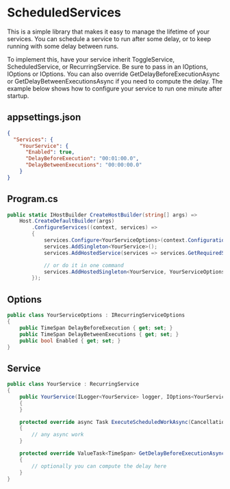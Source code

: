 # ScheduledServices
This is a simple library that makes it easy to manage the lifetime of your services.
You can schedule a service to run after some delay, or to keep running with some delay between runs.

To implement this, have your service inherit ToggleService, ScheduledService, or RecurringService.
Be sure to pass in an IOptions<IToggledServiceOptions>, IOptions<IScheduledServiceOptions> or IOptions<IRecurringServiceOptions>.
You can also override GetDelayBeforeExecutionAsync or GetDelayBetweenExecutionsAsync if you need to compute the delay.
The example below shows how to configure your service to run one minute after startup.

## appsettings.json
```json
{
  "Services": {
    "YourService": {
      "Enabled": true,
      "DelayBeforeExecution": "00:01:00.0",
      "DelayBetweenExecutions": "00:00:00.0"
    }
}
```

## Program.cs
```cs
public static IHostBuilder CreateHostBuilder(string[] args) =>
    Host.CreateDefaultBuilder(args)
        .ConfigureServices((context, services) =>
        {
            services.Configure<YourServiceOptions>(context.Configuration.GetSection($"Services:{typeof(YourService).Name}"));
            services.AddSingleton<YourService>();
            services.AddHostedService(services => services.GetRequiredService<YourService>());

            // or do it in one command
            services.AddHostedSingleton<YourService, YourServiceOptions>(context.GetSection<YourService>());
        });
```

## Options
```cs
public class YourServiceOptions : IRecurringServiceOptions
{
    public TimeSpan DelayBeforeExecution { get; set; }
    public TimeSpan DelayBetweenExecutions { get; set; }
    public bool Enabled { get; set; }
}
```

## Service
```cs
public class YourService : RecurringService
{
    public YourService(ILogger<YourService> logger, IOptions<YourServiceOptions> options) : base(logger, options)
    {
    }

    protected override async Task ExecuteScheduledWorkAsync(CancellationToken cancellationToken)
    {
        // any async work
    }

    protected override ValueTask<TimeSpan> GetDelayBeforeExecutionAsync(CancellationToken cancellationToken)
    {
        // optionally you can compute the delay here
    }
}
```